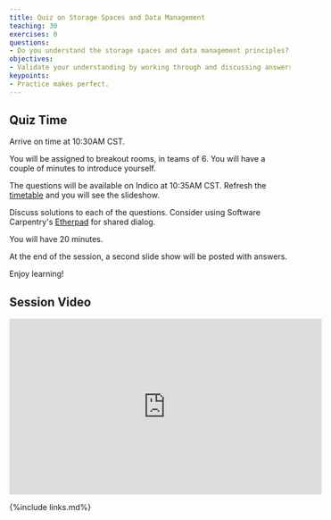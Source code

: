 ```yaml
---
title: Quiz on Storage Spaces and Data Management  
teaching: 30  
exercises: 0  
questions:  
- Do you understand the storage spaces and data management principles?  
objectives:  
- Validate your understanding by working through and discussing answers to several questions.  
keypoints:
- Practice makes perfect.  
---
```


## Quiz Time

Arrive on time at 10:30AM CST.

You will be assigned to breakout rooms, in teams of 6. You will have a couple of minutes to introduce yourself.

The questions will be available on Indico at 10:35AM CST. Refresh the [timetable][indico-timetable] and you will see the slideshow.

Discuss solutions to each of the questions. Consider using Software Carpentry's [Etherpad][sc-etherpad] for shared dialog.

You will have 20 minutes.

At the end of the session, a second slide show will be posted with answers.

Enjoy learning!  

## Session Video

<center>
<iframe width="560" height="315" src="https://www.youtube.com/embed/U_Ws8st1fQY" title="DUNE Computing Tutorial May 2021 Quiz on storage systems and data management" frameborder="0" allow="accelerometer; autoplay; clipboard-write; encrypted-media; gyroscope; picture-in-picture" allowfullscreen></iframe>
</center>


[indico-timetable]: https://indico.fnal.gov/event/48756/timetable/#all
[sc-etherpad]: https://pad.carpentries.org/


{%include links.md%} 
